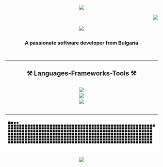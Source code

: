 <p align='center'>
    <img src="https://capsule-render.vercel.app/api?type=waving&color=gradient&height=280&section=header&text=Maria%20Ivanova&fontSize=90&animation=fadeIn&fontAlignY=38&desc=Software%20Developer&descAlignY=51&descAlign=62"/>
</p>

<img align="right" src="https://visitor-badge.laobi.icu/badge?page_id=mimski.mimski" />

<h1 align="center">
    <img src="https://readme-typing-svg.herokuapp.com/?font=Righteous&size=35&center=true&vCenter=true&width=500&height=70&duration=4000&lines=Hi+There!+👋;+I'm+Maria!;" />
</h1>

<h3 align="center">A passionate software developer from Bulgaria</h3>

<br/>
 
 <hr/>
 
<h2 align="center">⚒️ Languages-Frameworks-Tools ⚒️</h2>
<br/>
<div align="center">
    <img src="https://skillicons.dev/icons?i=dotnet,cs,javascript,typescript,html,css" /><br>
    <img src="https://skillicons.dev/icons?i=react,nextjs,jquery,tailwind,bootstrap,materialui" /><br>
    <img src="https://skillicons.dev/icons?i=git,github,gitlab,azure,docker,postman" />
</div>

<br/>
<hr/>

<picture>
  <source media="(prefers-color-scheme: dark)" srcset="https://raw.githubusercontent.com/mimski/mimski/output/github-snake-dark.svg" />
  <source media="(prefers-color-scheme: light)" srcset="https://raw.githubusercontent.com/mimski/mimski/output/github-snake.svg" />
  <img alt="github-snake" src="https://raw.githubusercontent.com/mimski/mimski/output/github-snake.svg" />
</picture>

<p align="center">
  <img src="https://capsule-render.vercel.app/api?type=waving&color=gradient&height=160&section=footer&animation=twinkling"/>
</p>
